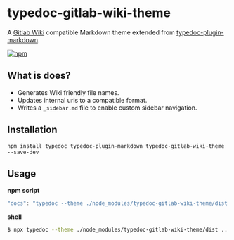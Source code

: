 # typedoc-gitlab-wiki-theme

A [Gitlab Wiki](https://docs.gitlab.com/ee/user/project/wiki/) compatible Markdown theme extended from [typedoc-plugin-markdown](https://github.com/tgreyuk/typedoc-plugin-markdown/tree/master/packages/typedoc-plugin-markdown).

[![npm](https://img.shields.io/npm/v/typedoc-gitlab-wiki-theme.svg)](https://www.npmjs.com/package/typedoc-gitlab-wiki-theme)

## What is does?

- Generates Wiki friendly file names.
- Updates internal urls to a compatible format.
- Writes a `_sidebar.md` file to enable custom sidebar navigation.

## Installation

```shell
npm install typedoc typedoc-plugin-markdown typedoc-gitlab-wiki-theme --save-dev
```

## Usage

**npm script**
```javascript
"docs": "typedoc --theme ./node_modules/typedoc-gitlab-wiki-theme/dist ...options"
```

**shell**
```bash
$ npx typedoc --theme ./node_modules/typedoc-gitlab-wiki-theme/dist ...options
```
